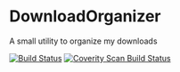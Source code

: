 # DownloadOrganizer
A small utility to organize my downloads

[![Build Status](https://travis-ci.org/NimitS1/DownloadOrganizer.svg?branch=master)](https://travis-ci.org/NimitS1/DownloadOrganizer)
<a href="https://scan.coverity.com/projects/nimits1-downloadorganizer">
  <img alt="Coverity Scan Build Status"
       src="https://scan.coverity.com/projects/9039/badge.svg"/>
</a>
